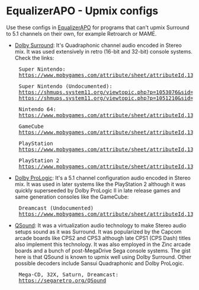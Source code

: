 # EqualizerAPO - Upmix configs

Use these configs in [EqualizerAPO](https://sourceforge.net/projects/equalizerapo/) for programs that can't upmix Surround to 5.1 channels on their own, for example Retroarch or MAME.

- [Dolby Surround](https://en.wikipedia.org/wiki/Dolby_Pro_Logic#Dolby_Surround): It's Quadraphonic channel audio encoded in Stereo mix. It was used extensively in retro (16-bit and 32-bit) console systems. Check the links:
<pre>
	Super Nintendo:
	<a href="https://www.mobygames.com/attribute/sheet/attributeId,136/p,15/">https://www.mobygames.com/attribute/sheet/attributeId,136/p,15/</a>
</pre>

<pre>
	Super Nintendo (Undocumented):
	<a href="https://shmups.system11.org/viewtopic.php?p=1053076&sid=e679527cce943e38d0b23e1c002939e7#p1053076">https://shmups.system11.org/viewtopic.php?p=1053076&sid=e679527cce943e38d0b23e1c002939e7#p1053076</a>
	<a href="https://shmups.system11.org/viewtopic.php?p=1051210&sid=e679527cce943e38d0b23e1c002939e7#p1051210">https://shmups.system11.org/viewtopic.php?p=1051210&sid=e679527cce943e38d0b23e1c002939e7#p1051210</a>
</pre>

<pre>
	Nintendo 64:
	<a href="https://www.mobygames.com/attribute/sheet/attributeId,136/p,9/">https://www.mobygames.com/attribute/sheet/attributeId,136/p,9/</a>
</pre>

<pre>
	GameCube
	<a href="https://www.mobygames.com/attribute/sheet/attributeId,136/p,14/">https://www.mobygames.com/attribute/sheet/attributeId,136/p,14/</a>
</pre>

<pre>
	PlayStation
	<a href="https://www.mobygames.com/attribute/sheet/attributeId,136/p,6/">https://www.mobygames.com/attribute/sheet/attributeId,136/p,6/</a>
</pre>

<pre>
	PlayStation 2
	<a href="https://www.mobygames.com/attribute/sheet/attributeId,136/offset,0/p,7/so,0a/">https://www.mobygames.com/attribute/sheet/attributeId,136/offset,0/p,7/so,0a/</a>
</pre>



- [Dolby ProLogic](https://en.wikipedia.org/wiki/Dolby_Pro_Logic#Dolby_Pro_Logic): It's a 5.1 channel configuration audio encoded in Stereo mix. It was used in later systems like the PlayStation 2 although it was quickly superseeded by Dolby ProLogic II in late release games and same generation consoles like the GameCube:
<pre>
	Dreamcast (Undocumented)
	<a href="https://www.mobygames.com/attribute/sheet/attributeId,136/p,15/">https://www.mobygames.com/attribute/sheet/attributeId,136/p,15/</a>
</pre>



- [QSound](https://en.wikipedia.org/wiki/QSound): It was a virtualization audio technology to make Stereo audio setups sound as it was Surround. It was popularized by the Capcom arcade boards like CPS2 and CPS3 although late CPS1 (CPS Dash) titles also implement this technology. It was also employed in the Zinc arcade boards and a bunch of post-MegaDrive Sega console systems. The gist here is that QSound is known to upmix well using Dolby Surround. Other possible decoders include Sansui Quadraphonic and Dolby ProLogic.
<pre>
	Mega-CD, 32X, Saturn, Dreamcast:
	<a href="https://segaretro.org/QSound">https://segaretro.org/QSound</a>
</pre>
